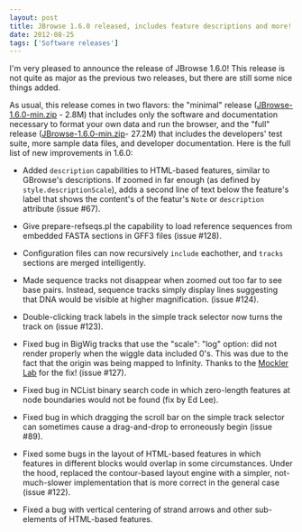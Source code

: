 ```yaml
---
layout: post
title: JBrowse 1.6.0 released, includes feature descriptions and more!
date: 2012-08-25
tags: ['Software releases']
---
```


I'm very pleased to announce the release of JBrowse 1.6.0! This release is not
quite as major as the previous two releases, but there are still some nice
things added.

As usual, this release comes in two flavors: the "minimal" release
([JBrowse-1.6.0-min.zip](http://jbrowse.org/wordpress/wp-content/plugins/download-monitor/download.php?id=14) -
2.8M) that includes only the software and documentation necessary to format your
own data and run the browser, and the "full" release
([JBrowse-1.6.0-min.zip](http://jbrowse.org/wordpress/wp-content/plugins/download-monitor/download.php?id=13)-
27.2M) that includes the developers' test suite, more sample data files, and
developer documentation. Here is the full list of new improvements in 1.6.0:

- Added `description` capabilities to HTML-based features, similar to GBrowse's
  descriptions. If zoomed in far enough (as defined by
  `style.descriptionScale`), adds a second line of text below the feature's
  label that shows the content's of the featur's `Note` or `description`
  attribute (issue #67).

- Give prepare-refseqs.pl the capability to load reference sequences from
  embedded FASTA sections in GFF3 files (issue #128).

- Configuration files can now recursively `include` eachother, and `tracks`
  sections are merged intelligently.

- Made sequence tracks not disappear when zoomed out too far to see base pairs.
  Instead, sequence tracks simply display lines suggesting that DNA would be
  visible at higher magnification. (issue #124).

- Double-clicking track labels in the simple track selector now turns the track
  on (issue #123).

- Fixed bug in BigWig tracks that use the "scale": "log" option: did not render
  properly when the wiggle data included 0's. This was due to the fact that the
  origin was being mapped to Infinity. Thanks to the
  [Mockler Lab](http://www.mocklerlab.org/) for the fix! (issue #127).

- Fixed bug in NCList binary search code in which zero-length features at node
  boundaries would not be found (fix by Ed Lee).

- Fixed bug in which dragging the scroll bar on the simple track selector can
  sometimes cause a drag-and-drop to erroneously begin (issue #89).

- Fixed some bugs in the layout of HTML-based features in which features in
  different blocks would overlap in some circumstances. Under the hood, replaced
  the contour-based layout engine with a simpler, not-much-slower implementation
  that is more correct in the general case (issue #122).

- Fixed a bug with vertical centering of strand arrows and other sub-elements of
  HTML-based features.
